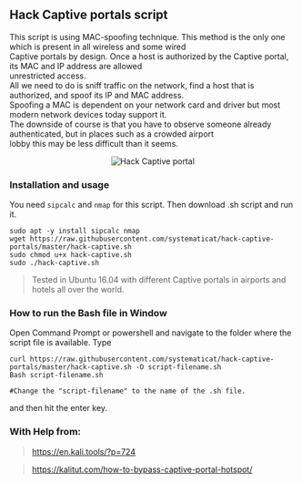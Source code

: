 ## Hack Captive portals script

This script is using MAC-spoofing technique. This method is the only one which is present in all wireless and some wired  
Captive portals by design. Once a host is authorized by the Captive portal, its MAC and IP address are allowed  
unrestricted access.  
All we need to do is sniff traffic on the network, find a host that is authorized, and spoof its IP and MAC address.  
Spoofing a MAC is dependent on your network card and driver but most modern network devices today support it.  
The downside of course is that you have to observe someone already authenticated, but in places such as a crowded airport  
lobby this may be less difficult than it seems.  

<p align="center">
    <img src=/screenshot.png alt="Hack Captive portal">
</p>

### Installation and usage
You need `sipcalc` and `nmap` for this script. Then download .sh script and run it. 
```
sudo apt -y install sipcalc nmap
wget https://raw.githubusercontent.com/systematicat/hack-captive-portals/master/hack-captive.sh
sudo chmod u+x hack-captive.sh
sudo ./hack-captive.sh
```

> Tested in Ubuntu 16.04 with different Captive portals in airports and hotels all over the world.

### How to run the Bash file in Window
Open Command Prompt or powershell and navigate to the folder where the script file is available.
Type 
```
curl https://raw.githubusercontent.com/systematicat/hack-captive-portals/master/hack-captive.sh -O script-filename.sh
Bash script-filename.sh 

#Change the "script-filename" to the name of the .sh file.
```
and then hit the enter key.

### With Help from:
> https://en.kali.tools/?p=724

> https://kalitut.com/how-to-bypass-captive-portal-hotspot/
